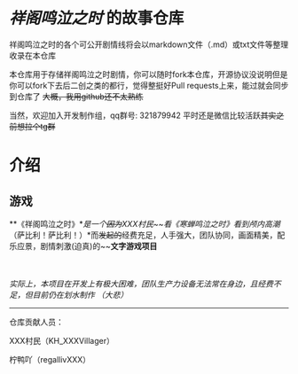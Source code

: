 # ***祥阁鸣泣之时*** 的故事仓库

祥阁鸣泣之时的各个可公开剧情线将会以markdown文件（.md）或txt文件等整理收录在本仓库

本仓库用于存储祥阁鸣泣之时剧情，你可以随时fork本仓库，开源协议没说明但是你可以fork下去后二创之类的都行，觉得整挺好Pull requests上来，能过就会同步到仓库了   ~~大概，我用github还不太熟练~~

当然，欢迎加入开发制作组，qq群号: 321879942
平时还是微信比较活跃~~其实之前想拉个tg群~~

# 介绍

## 游戏

**《祥阁鸣泣之时》**是一个~~因为~~*XXX村民*~~看《寒蝉鸣泣之时》看到颅内高潮*（萨比利！萨比利！）*而~~发起的~~经费充足，人手强大，团队协同，画面精美，配乐应景，剧情刺激(迫真)的~~**文字游戏项目**</br></br></br>

*实际上，本项目在开发上有极大困难，团队生产力设备无法常在身边，且经费不足，但目前仍在划水制作 （大悲）*

----------

仓库贡献人员：

XXX村民（KH_XXXVillager）

柠鸭吖（regallivXXX）
